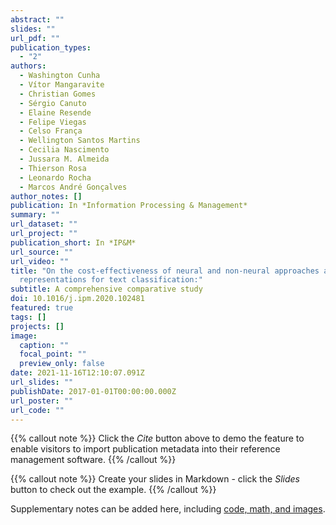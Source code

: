 ```yaml
---
abstract: ""
slides: ""
url_pdf: ""
publication_types:
  - "2"
authors:
  - Washington Cunha
  - Vítor Mangaravite
  - Christian Gomes
  - Sérgio Canuto
  - Elaine Resende
  - Felipe Viegas
  - Celso França
  - Wellington Santos Martins
  - Cecilia Nascimento
  - Jussara M. Almeida
  - Thierson Rosa
  - Leonardo Rocha
  - Marcos André Gonçalves
author_notes: []
publication: In *Information Processing & Management*
summary: ""
url_dataset: ""
url_project: ""
publication_short: In *IP&M*
url_source: ""
url_video: ""
title: "On the cost-effectiveness of neural and non-neural approaches and
  representations for text classification:"
subtitle: A comprehensive comparative study
doi: 10.1016/j.ipm.2020.102481
featured: true
tags: []
projects: []
image:
  caption: ""
  focal_point: ""
  preview_only: false
date: 2021-11-16T12:10:07.091Z
url_slides: ""
publishDate: 2017-01-01T00:00:00.000Z
url_poster: ""
url_code: ""
---
```


{{% callout note %}}
Click the *Cite* button above to demo the feature to enable visitors to import publication metadata into their reference management software.
{{% /callout %}}

{{% callout note %}}
Create your slides in Markdown - click the *Slides* button to check out the example.
{{% /callout %}}

Supplementary notes can be added here, including [code, math, and images](https://wowchemy.com/docs/writing-markdown-latex/).
